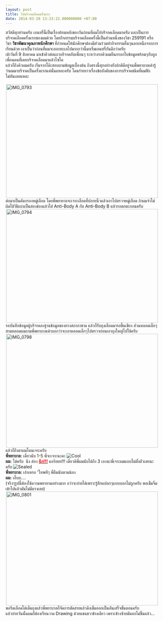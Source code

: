 ```yaml
---
layout: post
title: ไปบริจาคเลือดครั้งแรก
date: 2014-03-20 13:23:22.000000000 +07:00
---
```

<div>สวัสดีทุกท่านครับ เอนทรี่นี้เป็นเรื่องย้อนหลังของวันก่อนที่ผมไปบริจาคเลือดมาครับ และเป็นการบริจาคเลือดครั้งแรกของผมด้วย โดยกิจกรรมบริจาคเลือดครั้งนี้เป็นส่วนหนึ่งของวิชา 259191 หรือวิชา <strong>วิชาพัฒนาคุณภาพนักศึกษา </strong>ที่กำหนดให้นักศึกษาต้องมีส่วนร่วมทำกิจกรรมอื่นๆนอกเหนือจากการเรียนด้วย เอาเป็นว่าก่อนที่ผมจะออกทะเลไปมากกว่านี้มาเริ่มเอนทรี่กันดีกว่าครับ</div>

<div>เช้าวันที่ 9 สิงหาคม มาเข้าคิวต่อแถวบริจาคกับเพื่อนๆ ระหว่างรอคิวผมยืนกรอกใบข้อมูลพร้อมๆกับถูกเพื่อนคนที่เคยบริจาคเลือดมาแล้วไซโค

<div>แล้วก็ถึงคิวผมครับ เริ่มจากโต๊ะสอบถามข้อมูลเบื้องต้น ถึงตรงนี้ทุกอย่างยังปกติดีอยู่จนพี่พยาบาลเค้ารู้ว่าผมมาบริจาคเป็นครั้งแรกแค่นั้นแหละครับ โดนร่ายยาวเรื่องข้อบังคับของการบริจาคชนิดที่ผมฟังไม่ทันเลยแหละ
<div> <a title="IMG_0793 by holykyun, on Flickr" href="http://www.flickr.com/photos/holykyun/6028888820/"><img style="display: block; margin-left: auto; margin-right: auto;" alt="IMG_0793" src="http://farm7.static.flickr.com/6067/6028888820_7149207e2d.jpg" width="500" height="374" /></a></div>
<div>ต่อมาเป็นคัดกรองหมู่เลือด โดยพี่พยายาลจะเจาะเลือดที่ปลายนิ้วแล้วเอาไปตรวจหมู่เลือด ถ้าผมจำไม่ผิดใช้วิธีแบ่งเป็นสองช่องแล้วใส่ Anti-Body A กับ Anti-Body B แล้วรอตกตะกอนครับ</div>
<div>
<div><a title="IMG_0794 by holykyun, on Flickr" href="http://www.flickr.com/photos/holykyun/6028335769/"><img style="display: block; margin-left: auto; margin-right: auto;" alt="IMG_0794" src="http://farm7.static.flickr.com/6189/6028335769_35002672f2.jpg" width="500" height="374" /></a></div>
<div></div>
<div>รอบันทึกข้อมูลผู้บริจาคลงฐานข้อมูลของทางสภากาชาด แล้วก็รับถุงเลือดมารอขึ้นเขียง ส่วนหลอดเล็กๆสามหลอดผมถามพี่พยาบาลเค้าบอกว่าจะเอาหลอดเล็กๆไปตรวจก่อนเอาถุงใหญ่ไปใช้ครับ</div>
<div></div>
</div>
<div><a title="IMG_0798 by holykyun, on Flickr" href="http://www.flickr.com/photos/holykyun/6028336003/"><img style="display: block; margin-left: auto; margin-right: auto;" alt="IMG_0798" src="http://farm7.static.flickr.com/6199/6028336003_c2207944f1.jpg" width="500" height="374" /></a></div>
<div></div>
<div>แล้วก็ถึงตาผมโดนเจาะครับ</div>
<div></div>
<div><strong>พี่พยาบาล:</strong> เดี๋ยวนับ 1-5 พี่จะเจาะนะคะ <img title="Cool" alt="Cool" src="http://www.exteen.com/manage/tiny_mce339/plugins/emotions/img/e1.gif" border="0" /></div>
<div><strong>ผม:</strong> ได้ครับ  นึง ส่อง <span style="text-decoration: underline;"><span style="color: #ff0000;"><strong>ฉึก!!!</strong></span></span> แอร๊ยยย!!! เดี๋ยวดิพี่ผมนับได้ถึง 3 เองนะพี่เจาะผมแบบไม่ตั้งตัวเลยนะครับ <img title="Sealed" alt="Sealed" src="http://www.exteen.com/manage/tiny_mce339/plugins/emotions/img/e10.gif" border="0" /></div>
<div><strong>พี่พยาบาล:</strong> เอ้าเหรอ 'โทษทีๆ พี่ลืมนับตามน้อง</div>
<div><strong>ผม:</strong> เอิ๊บบ....</div>
<div></div>
<div>(จริงๆรูปนี้ต้องใช้ความพยายามอย่างมาก กว่าจะถ่ายได้เพราะรู้สึกแปลกๆแบบบอกไม่ถูกครับ พอเข็มจิ้มเข้าไปแล้วมันไม่มีแรงเลย)</div>
<div></div>
<div><a title="IMG_0801 by holykyun, on Flickr" href="http://www.flickr.com/photos/holykyun/6028889516/"><img style="display: block; margin-left: auto; margin-right: auto;" alt="IMG_0801" src="http://farm7.static.flickr.com/6135/6028889516_c6a0668755.jpg" width="500" height="374" /></a></div>
<div></div>
<div>พอรีดเลือดได้เต็มถุงแล้วพี่พยาบาลก็จัดการตัดสายแล้วดึงเข็มออกเป็นอันเสร็จขั้นตอนครับ</div>
<div></div>
<div>แล้วบ่ายวันนั้นผมก็ต้องเรียนวาด Drawing ด้วยแขนขวาข้างเดียว เพราะข้างซ้ายมันยกไม่ขึ้นแล้ว...</div>
